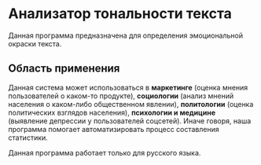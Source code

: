 # Анализатор тональности текста
Данная программа предназначена для определения эмоциональной окраски текста.

## Область применения
Данная система может использоваться в **маркетинге** (оценка мнения пользователей о каком-то продукте), **социологии** 
(анализ мнений населения о каком-либо общественном явлении), **политологии** (оценка политических взглядов населения), 
**психологии и медицине** (выявление депрессии у пользователей соцсетей). Иначе говоря, наша программа помогает 
автоматизировать процесс составления статистики.

Данная программа работает только для русского языка. 
